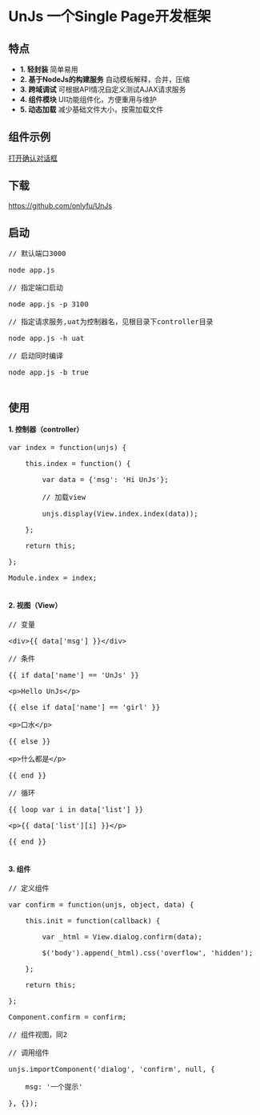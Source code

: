 <h1>UnJs 一个Single Page开发框架</h1>

<h2>特点</h2>
<ul>
	<li><strong>1. 轻封装</strong> 简单易用</li>
	<li><strong>2. 基于NodeJs的构建服务</strong> 自动模板解释，合并，压缩</li>
	<li><strong>3. 跨域调试</strong> 可根据API情况自定义测试AJAX请求服务</li>
	<li><strong>4. 组件模块</strong> UI功能组件化，方便重用与维护</li>
	<li><strong>5. 动态加载</strong> 减少基础文件大小，按需加载文件</li>
</ul>

<h2>组件示例</h2>
<p>
	<a href='javascript:;' id='open_dialog'>打开确认对话框</a>
</p>
<h2>下载</h2>
<p><a href='https://github.com/onlyfu/UnJs' target='_blank'>https://github.com/onlyfu/UnJs</a></p>
<h2>启动</h2>
<pre>
// 默认端口3000<br/>
node app.js<br/>
// 指定端口启动<br/>
node app.js -p 3100<br/>
// 指定请求服务,uat为控制器名，见根目录下controller目录<br/>
node app.js -h uat<br/>
// 启动同时编译<br/>
node app.js -b true<br/>
</pre>
<h2>使用</h2>
<h4>1. 控制器（controller）</h4>
<pre>
var index = function(unjs) {<br/>
&nbsp;&nbsp;&nbsp;&nbsp;this.index = function() {<br/>
&nbsp;&nbsp;&nbsp;&nbsp;&nbsp;&nbsp;&nbsp;&nbsp;var data = {'msg': 'Hi UnJs'};<br/>
&nbsp;&nbsp;&nbsp;&nbsp;&nbsp;&nbsp;&nbsp;&nbsp;// 加载view<br/>
&nbsp;&nbsp;&nbsp;&nbsp;&nbsp;&nbsp;&nbsp;&nbsp;unjs.display(View.index.index(data));<br/>
&nbsp;&nbsp;&nbsp;&nbsp;};<br/>
&nbsp;&nbsp;&nbsp;&nbsp;return this;<br/>
};<br/>
Module.index = index;<br/>
</pre>
<h4>2. 视图（View）</h4>
<pre>
// 变量<br/>
&lt;div&gt;&#123;&#123; data['msg'] &#125;&#125;&lt;/div&gt;<br/>
// 条件<br/>
&#123;&#123; if data['name'] == 'UnJs' &#125;&#125;<br/>
&lt;p&gt;Hello UnJs&lt;/p&gt;<br/>
&#123;&#123; else if data['name'] == 'girl' &#125;&#125;<br/>
&lt;p&gt;口水&lt;/p&gt;<br/>
&#123;&#123; else &#125;&#125;<br/>
&lt;p&gt;什么都是&lt;/p&gt;<br/>
&#123;&#123; end &#125;&#125;<br/>
// 循环<br/>
&#123;&#123; loop var i in data['list'] &#125;&#125;<br/>
&lt;p&gt;&#123;&#123; data['list'][i] &#125;&#125;&lt;/p&gt;<br/>
&#123;&#123; end &#125;&#125;<br/>
</pre>
<h4>3. 组件</h4>
<pre>
// 定义组件<br/>
var confirm = function(unjs, object, data) {<br/>
&nbsp;&nbsp;&nbsp;&nbsp;this.init = function(callback) {<br/>
&nbsp;&nbsp;&nbsp;&nbsp;&nbsp;&nbsp;&nbsp;&nbsp;var _html = View.dialog.confirm(data);<br/>
&nbsp;&nbsp;&nbsp;&nbsp;&nbsp;&nbsp;&nbsp;&nbsp;$('body').append(_html).css('overflow', 'hidden');<br/>
&nbsp;&nbsp;&nbsp;&nbsp;};<br/>
&nbsp;&nbsp;&nbsp;&nbsp;return this;<br/>
};<br/>
Component.confirm = confirm;<br/>
// 组件视图，同2<br/>
// 调用组件<br/>
unjs.importComponent('dialog', 'confirm', null, {<br/>
&nbsp;&nbsp;&nbsp;&nbsp;msg: '一个提示'<br/>
}, {});<br/>
</pre>
